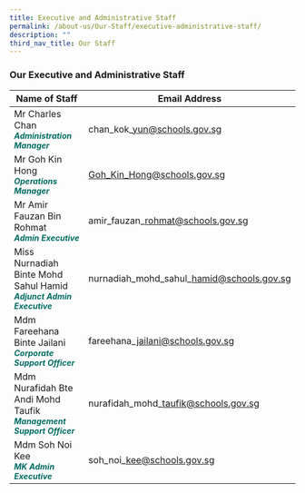 ```yaml
---
title: Executive and Administrative Staff
permalink: /about-us/Our-Staff/executive-administrative-staff/
description: ""
third_nav_title: Our Staff
---
```

### **Our Executive and Administrative Staff**



| Name of Staff | Email Address | 
| -------- | -------- | 
| Mr Charles Chan<br><b><i style="color:#016C62;font-size:14px;">Administration Manager</i></b> |chan\_kok\_yun@schools.gov.sg|
| Mr Goh Kin Hong <br><b><i style="color:#016C62;font-size:14px;"> Operations Manager </i></b>| Goh_Kin_Hong@schools.gov.sg |
| Mr Amir Fauzan Bin Rohmat <br><b><i style="color:#016C62;font-size:14px;">Admin Executive</i></b> | amir\_fauzan\_rohmat@schools.gov.sg |
| Miss Nurnadiah Binte Mohd Sahul Hamid <br><b><i style="color:#016C62;font-size:14px;">Adjunct Admin Executive</i></b> | nurnadiah\_mohd\_sahul\_hamid@schools.gov.sg |
| Mdm Fareehana Binte Jailani <br><b><i style="color:#016C62;font-size:14px;">Corporate Support Officer</i></b>| fareehana\_jailani@schools.gov.sg |
| Mdm Nurafidah Bte Andi Mohd Taufik <br><b><i style="color:#016C62;font-size:14px;"> Management Support Officer</i></b>| nurafidah\_mohd\_taufik@schools.gov.sg |
| Mdm Soh Noi Kee  <br><b><i style="color:#016C62;font-size:14px;">MK Admin Executive</i></b> | soh\_noi\_kee@schools.gov.sg |
